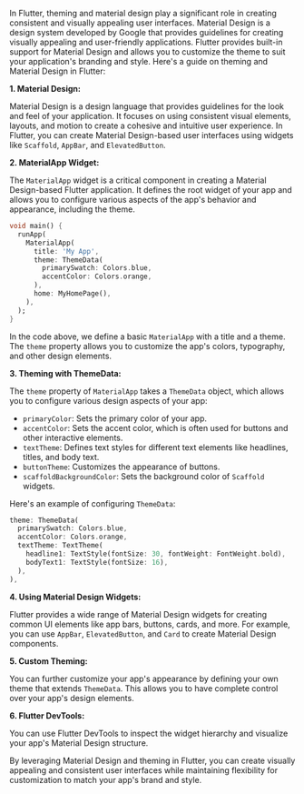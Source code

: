 In Flutter, theming and material design play a significant role in creating consistent and visually appealing user interfaces. Material Design is a design system developed by Google that provides guidelines for creating visually appealing and user-friendly applications. Flutter provides built-in support for Material Design and allows you to customize the theme to suit your application's branding and style. Here's a guide on theming and Material Design in Flutter:

**1. Material Design:**

Material Design is a design language that provides guidelines for the look and feel of your application. It focuses on using consistent visual elements, layouts, and motion to create a cohesive and intuitive user experience. In Flutter, you can create Material Design-based user interfaces using widgets like `Scaffold`, `AppBar`, and `ElevatedButton`.

**2. MaterialApp Widget:**

The `MaterialApp` widget is a critical component in creating a Material Design-based Flutter application. It defines the root widget of your app and allows you to configure various aspects of the app's behavior and appearance, including the theme.

```dart
void main() {
  runApp(
    MaterialApp(
      title: 'My App',
      theme: ThemeData(
        primarySwatch: Colors.blue,
        accentColor: Colors.orange,
      ),
      home: MyHomePage(),
    ),
  );
}
```

In the code above, we define a basic `MaterialApp` with a title and a theme. The `theme` property allows you to customize the app's colors, typography, and other design elements.

**3. Theming with ThemeData:**

The `theme` property of `MaterialApp` takes a `ThemeData` object, which allows you to configure various design aspects of your app:

- `primaryColor`: Sets the primary color of your app.
- `accentColor`: Sets the accent color, which is often used for buttons and other interactive elements.
- `textTheme`: Defines text styles for different text elements like headlines, titles, and body text.
- `buttonTheme`: Customizes the appearance of buttons.
- `scaffoldBackgroundColor`: Sets the background color of `Scaffold` widgets.

Here's an example of configuring `ThemeData`:

```dart
theme: ThemeData(
  primarySwatch: Colors.blue,
  accentColor: Colors.orange,
  textTheme: TextTheme(
    headline1: TextStyle(fontSize: 30, fontWeight: FontWeight.bold),
    bodyText1: TextStyle(fontSize: 16),
  ),
),
```

**4. Using Material Design Widgets:**

Flutter provides a wide range of Material Design widgets for creating common UI elements like app bars, buttons, cards, and more. For example, you can use `AppBar`, `ElevatedButton`, and `Card` to create Material Design components.

**5. Custom Theming:**

You can further customize your app's appearance by defining your own theme that extends `ThemeData`. This allows you to have complete control over your app's design elements.

**6. Flutter DevTools:**

You can use Flutter DevTools to inspect the widget hierarchy and visualize your app's Material Design structure.

By leveraging Material Design and theming in Flutter, you can create visually appealing and consistent user interfaces while maintaining flexibility for customization to match your app's brand and style.